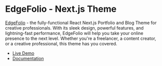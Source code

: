 # EdgeFolio - Next.js Theme

[EdgeFolio](https://elegantstack.netlify.app/edgefolio-demo) - the fully-functional React Next.js Portfolio and Blog Theme for creative professionals. With its sleek design, powerful features, and lightning-fast performance, EdgeFolio will help you take your online presence to the next level. Whether you're a freelancer, a content creator, or a creative professional, this theme has you covered.

- [Live Demo](https://elegantstack.netlify.app/edgefolio-demo)
- [Documentation](https://elegantstack.netlify.app/edgefolio)